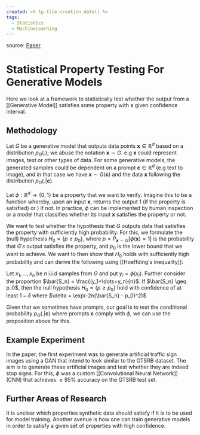 ```yaml
---
created: <% tp.file.creation_date() %>
tags:
  - Statistics
  - MachineLearning
---
```

source: [Paper](https://openreview.net/pdf?id=xmY_plRB15j)
# Statistical Property Testing For Generative Models

Here we look at a framework to statistically test whether the output from a [[Generative Model]] satisfies some property with a given confidence interval.

## Methodology

Let $G$ be a generative model that outputs data points $\boldsymbol{x} \in \mathbb{R}^d$ based on a distribution $p_{G}(.)$; we abuse the notation $\boldsymbol{x} \sim G$. e.g $\boldsymbol{x}$ could represent images, text or other types of data. For some generative models, the generated samples could be dependent on a prompt $\boldsymbol{c} \in \mathbb{R}^d$ (e.g text to image), and in that case we have $\boldsymbol{x} \sim G(\boldsymbol{c})$ and the data $\boldsymbol{x}$ following the distribution $p_G(.|\boldsymbol{c})$.

Let $\phi: \mathbb{R}^d \rightarrow \{0, 1\}$ be a property that we want to verify. Imagine this to be a function whereby, upon an input $\boldsymbol{x}$, returns the output 1 (if the property is satisfied) or ) if not. In practice, $\phi$ can be implemented by human inspection or a model that classifies whether its input $\boldsymbol{x}$ satisfies the property or not.

We want to test whether the hypothesis that $G$ outputs data that satisfies the property with sufficiently high probability. For this, we formulate the (null) hypothesis $H_0 = \{p \geq p_0\}$, where $p = P_{\boldsymbol{x} \sim G}[\phi(\boldsymbol{x}) = 1]$ is the probability that $G's$ output satisfies the property, and $p_0$ is the lower bound that we want to achieve. We want to then show that $H_0$ holds with sufficiently high probability and can derive the following using [[Hoeffding's inequality]]:

Let $x_1, \dots, x_n$ be $n$ i.i.d samples from $G$ and put $y_i = \phi(x_i)$. Further consider the proportion $\bar{S_n} = \frac{(y_1+\dots+y_n}{n}$. If $\bar{S_n} \geq p_0$, then the null hypothesis $H_0 = \{p \geq p_0\}$ hold with confidence of at least $1-\delta$ where $\delta = \exp(-2n(\bar{S_n} - p_0)^2)$

Given that we sometimes have prompts, our goal is to test the conditional probability $p_G(.|\boldsymbol{c})$ where prompts $\boldsymbol{c}$ comply with $\phi$, we can use the proposition above for this.

## Example Experiment

In the paper, the first experiment was to generate artificial traffic sign images using a GAN that intend to look similar to the GTSRB dataset. The aim is to generate these artificial images and test whether they are indeed stop signs. For this, $\phi$ was a custom [[Convolutional Neural Network]] (CNN) that achieves $\geq 95\%$ accuracy on the GTSRB test set.

## Further Areas of Research

It is unclear which properties synthetic data should satisfy if it is to be used for model training. Another avenue is how one can train generative models in order to satisfy a given set of properties with high confidence. 